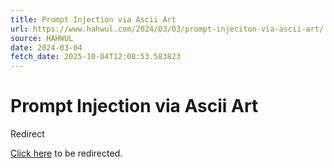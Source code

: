 ```yaml
---
title: Prompt Injection via Ascii Art
url: https://www.hahwul.com/2024/03/03/prompt-injeciton-via-ascii-art/
source: HAHWUL
date: 2024-03-04
fetch_date: 2025-10-04T12:08:53.583823
---
```


# Prompt Injection via Ascii Art

Redirect

[Click here](https://www.hahwul.com/blog/2024/prompt-injeciton-via-ascii-art/) to be redirected.